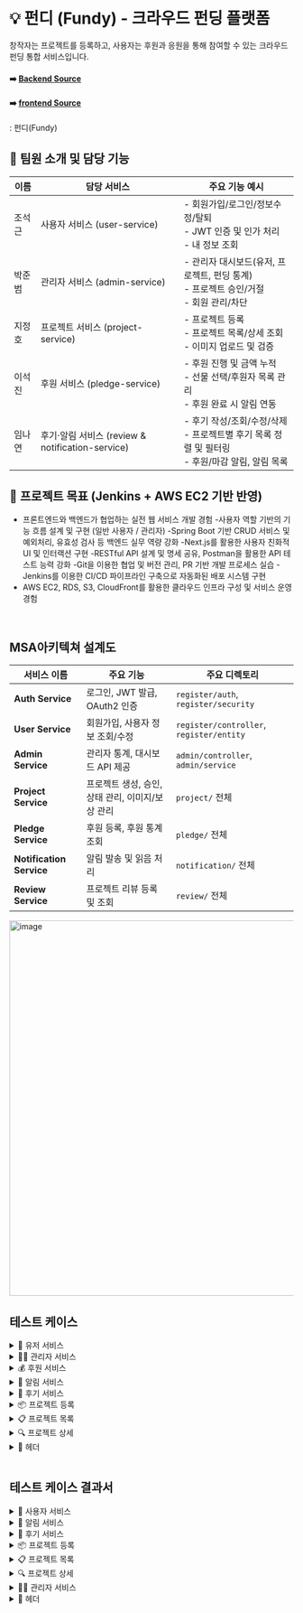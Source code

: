 # 💡 펀디 (Fundy) - 크라우드 펀딩 플랫폼
창작자는 프로젝트를 등록하고,
사용자는 후원과 응원을 통해 참여할 수 있는
크라우드 펀딩 통합 서비스입니다.

#### ➡️ [Backend Source](https://github.com/backend20250319/BE09-4th-3team-BE)
#### ➡️ [frontend Source](https://github.com/backend20250319/BE09-4th-3team-FE)
: 펀디(Fundy) 

## 👥 팀원 소개 및 담당 기능

| 이름   | 담당 서비스                            | 주요 기능 예시                                                                 |
|--------|-----------------------------------------|----------------------------------------------------------------------------------|
| 조석근 | 사용자 서비스 (user-service)           | - 회원가입/로그인/정보수정/탈퇴<br/>- JWT 인증 및 인가 처리<br/>- 내 정보 조회 |
| 박준범 | 관리자 서비스 (admin-service)          | - 관리자 대시보드(유저, 프로젝트, 펀딩 통계)<br/>- 프로젝트 승인/거절<br/>- 회원 관리/차단 |
| 지정호 | 프로젝트 서비스 (project-service)      | - 프로젝트 등록<br/>- 프로젝트 목록/상세 조회<br/>- 이미지 업로드 및 검증 |
| 이석진 | 후원 서비스 (pledge-service)          | - 후원 진행 및 금액 누적<br/>- 선물 선택/후원자 목록 관리<br/>- 후원 완료 시 알림 연동 |
| 임나연 | 후기·알림 서비스 (review & notification-service) | - 후기 작성/조회/수정/삭제<br/>- 프로젝트별 후기 목록 정렬 및 필터링<br/>- 후원/마감 알림, 알림 목록 |


## 🎯 프로젝트 목표 (Jenkins + AWS EC2 기반 반영)
- 프론트엔드와 백엔드가 협업하는 실전 웹 서비스 개발 경험
-사용자 역할 기반의 기능 흐름 설계 및 구현 (일반 사용자 / 관리자)
-Spring Boot 기반 CRUD 서비스 및 예외처리, 유효성 검사 등 백엔드 실무 역량 강화
-Next.js를 활용한 사용자 친화적 UI 및 인터랙션 구현
-RESTful API 설계 및 명세 공유, Postman을 활용한 API 테스트 능력 강화
-Git을 이용한 협업 및 버전 관리, PR 기반 개발 프로세스 실습
-Jenkins를 이용한 CI/CD 파이프라인 구축으로 자동화된 배포 시스템 구현
- AWS EC2, RDS, S3, CloudFront를 활용한 클라우드 인프라 구성 및 서비스 운영 경험
<br/>

## MSA아키텍쳐 설계도
| 서비스 이름 | 주요 기능 | 주요 디렉토리 |
| --- | --- | --- |
| **Auth Service** | 로그인, JWT 발급, OAuth2 인증 | `register/auth`, `register/security` |
| **User Service** | 회원가입, 사용자 정보 조회/수정 | `register/controller`, `register/entity` |
| **Admin Service** | 관리자 통계, 대시보드 API 제공 | `admin/controller`, `admin/service` |
| **Project Service** | 프로젝트 생성, 승인, 상태 관리, 이미지/보상 관리 | `project/` 전체 |
| **Pledge Service** | 후원 등록, 후원 통계 조회 | `pledge/` 전체 |
| **Notification Service** | 알림 발송 및 읽음 처리 | `notification/` 전체 |
| **Review Service** | 프로젝트 리뷰 등록 및 조회 | `review/` 전체 |

<img width="2047" height="665" alt="image" src="https://github.com/user-attachments/assets/aeded46b-f704-4fb7-88e0-327cfd7254ce" />

<br/>

## 테스트 케이스
<details>
  <summary>👤 유저 서비스</summary>
  
 | **테스트 ID** | **기능** | **목적** | **우선순위** |
| --- | --- | --- | --- |
| TC-US-001 | 회원가입 | 유효한 정보로 회원가입 가능 여부 검증 | 높음 |
| TC-US-002 | 로그인 | 중복 이메일로 회원가입 시 오류 반환 확인 | 높음 |
| TC-US-003 | 로그인 | 올바른 이메일/비밀번호로 로그인 가능 여부 검증 | 높음 |
| TC-US-004 | 로그인 | 잘못된 비밀번호 입력 시 로그인 실패 검증 | 높음 |
| TC-US-005 | 토큰 인증 | JWT로 사용자 정보(내 정보) 정상 조회 검증 | 높음 |
| TC-US-006 | 토큰 인증 | 만료된 JWT 사용 시 401 오류 반환 검증 | 높음 |
| TC-US-007 | 회원정보 수정 | 닉네임/연락처 수정 기능 정상 동작 검증 | 높음 |
| TC-US-008 | 회원 탈퇴 | 회원이 정상적으로 탈퇴되고, 재로그인 불가 검증 | 높음 |
</details>

<details>
<summary>🧑‍💼 관리자 서비스</summary>

테스트 ID | 기능 | 목적 | 우선순위  
--- | --- | --- | ---  
TC-AD-001 | 관리자 아이콘 노출 | 로그인한 사용자의 ROLE_TYPE이 ADMIN일 경우, 헤더에 관리자 페이지로 이동하는 아이콘 표시 | 높음  
TC-AD-002 | 대시보드 요약 카드 | 전체 프로젝트 수, 전체 유저 수, 총 펀딩 금액, 전체 후원자 수를 백엔드에서 가져와 카드 형태로 표시 | 중간  
TC-AD-003 | 프로젝트 상태 분포 | 프로젝트 상태별(WAITING_PROGRESS, APPROVED 등)로 파이차트 표시 | 중간  
TC-AD-004 | 일별 펀딩 그래프 | 날짜별 총 펀딩 금액을 라인차트로 시각화 | 중간  
TC-AD-005 | 프로젝트 관리 카드 및 목록 | 전체, 대기중, 승인됨, 거절됨 프로젝트 수 카드로 표시 + 하단에는 프로젝트 목록 (페이징 적용) | 높음  
TC-AD-006 | 프로젝트 상세 보기 | 프로젝트 목록에서 상세 보기 버튼 클릭 시 상세 페이지로 이동 | 중간  
TC-AD-007 | 프로젝트 승인/거절 기능 | 신청된 프로젝트 상태는 기본 WAITING_PROGRESS, 관리자가 승인 또는 거절 가능 | 높음  
TC-AD-008 | 회원 관리 | 관리자 제외 유저 목록 조회 + 유저 상세 보기(눈 아이콘), 벤/벤 해제 가능 | 높음  
TC-AD-009 | 펀딩 관리 | 전체 펀딩 정보 카드 + 검색(후원자, 프로젝트명) + 상세 보기 | 높음  
TC-AD-010 | 리뷰 관리 | 종료된 프로젝트의 리뷰 확인 + 평점 평균 계산 후 별점으로 표시 | 높음  

</details>

<details>
<summary>💰 후원 서비스</summary>

테스트 ID | 기능 | 목적 | 우선순위  
--- | --- | --- | ---  
TC-PL-001 | 후원 페이지 접근 | 로그인한 사용자가 프로젝트 후원 페이지에 접근 가능한지 확인 | 높음  
TC-PL-002 | 비로그인 후원 시도 | 비로그인 사용자가 후원 시도 시 로그인 요구되는지 확인 | 높음  
TC-PL-003 | 선물 선택 및 수량 조정 | 선물 선택/수량 조정이 정상 동작하는지 확인 | 높음  
TC-PL-004 | 추가 후원금 입력 | 추가 후원금 입력 및 유효성(0 이상) 검증 | 높음  
TC-PL-005 | 총 후원 금액 계산 | 선물 금액과 추가 후원금이 합산되어 표시되는지 확인 | 높음  
TC-PL-006 | 배송 정보 입력 | 수령인, 연락처, 주소 입력이 가능한지 확인 | 높음  
TC-PL-007 | 필수 정보 미입력 시 버튼 비활성화 | 필수 정보(동의, 배송정보, 선물) 미입력 시 후원 버튼 비활성화 | 높음  
TC-PL-008 | 개인정보/약관 동의 체크 | 개인정보 제공 및 약관 동의 체크박스 동작 확인 | 높음  
TC-PL-009 | 후원 처리(성공) | 정상 입력 시 후원 성공 및 완료 페이지 이동 확인 | 높음  
TC-PL-010 | 후원 처리(실패) | 후원 처리 중 오류 발생 시 에러 메시지 노출 확인 | 높음  
TC-PL-011 | 후원 완료 페이지 표시 | 후원 완료 시 축하 메시지 및 후원자 번호 표시 확인 | 보통  
TC-PL-012 | 후원 내역 조회 | 마이페이지에서 후원 내역 리스트가 정상 조회되는지 확인 | 높음  
TC-PL-013 | 후원 상세 조회 | 후원 내역에서 상세 정보(프로젝트, 선물, 배송 등) 확인 | 높음  
TC-PL-014 | 후원 내역 없음 안내 | 후원 내역이 없을 때 안내 메시지 노출 확인 | 보통  
TC-PL-015 | 세션 만료 처리 | 세션 만료 시 로그인 요구 또는 에러 안내 확인 | 높음  
TC-PL-016 | 프로젝트 상태별 후원 제한 | 종료된 프로젝트에 후원 불가(버튼 비활성화 등) 확인 | 높음  

</details>

<details>
<summary>🔔 알림 서비스</summary>

테스트 ID | 기능 | 목적 | 우선순위  
--- | --- | --- | ---  
TC-NT-001 | Create - 후원 완료 알림 전송 | 실제 후원 시 창작자 및 본인에게 알림 생성되는지 확인 | 높음  
TC-NT-002 | Create - 프로젝트 성공 알림 전송 | 프로젝트 성공 시 창작자/후원자에게 알림 전송 확인 | 높음  
TC-NT-003 | Create - 프로젝트 실패 알림 전송 | 프로젝트 실패 시 창작자/후원자에게 알림 전송 확인 | 높음  
TC-NT-004 | Read - 알림 목록 페이징 조회 | 알림이 최신순으로 페이징되어 조회되는지 확인 | 보통  
TC-NT-005 | Read - 알림 타입 필터링 | 선택한 알림 타입만 정확히 필터링되는지 확인 | 보통  
TC-NT-006 | Read - 읽지 않은 알림 개수 조회 | 읽지 않은 알림 수가 UI에 정확히 표시되는지 확인 | 높음  
TC-NT-007 | Update - 전체 읽음 처리 | 전체 읽음 처리 시 알림 상태가 변경되는지 확인 | 보통  
TC-NT-008 | Delete - 알림 소프트 삭제 권한 체크 | 본인만 삭제 가능하며 타인 알림 삭제 시 거부되는지 확인 | 보통  
TC-NT-009 | Read - 알림 미리보기 및 링크 이동 | 알림 클릭 시 관련 프로젝트로 이동되는지 확인 | 보통  

</details>

<details>
<summary>📝 후기 서비스</summary>

테스트 ID | 기능 | 목적 | 우선순위  
--- | --- | --- | ---  
TC-RV-001 | Create - 후기 작성 | 후원한 프로젝트에 대해 후기 작성 및 연동 확인 | 높음  
TC-RV-002 | Create - 필수항목 누락 시 등록 불가 | 필수 입력값 누락 시 오류 처리 및 등록 불가 확인 | 높음  
TC-RV-003 | Read - 프로젝트별 후기 정렬 조회 | 최신순 및 만족도 점수별 정렬된 후기 조회 | 높음  
TC-RV-004 | Read - 후기 미리보기 조회 | 프로젝트 상세에서 최신 후기 5개 미리보기 확인 | 보통  
TC-RV-005 | Read - 내가 작성한 후기 조회 | 로그인한 사용자의 후기 목록 조회 확인 | 보통  
TC-RV-006 | Read - 작성 가능한 프로젝트 조회 | 후기 작성 가능한 프로젝트 목록 조회 확인 | 보통  
TC-RV-007 | Update - 후기 수정 | 본인만 후기 수정 가능하고 내용이 반영되는지 확인 | 높음  
TC-RV-008 | Update - 후기 수정 권한 확인 | 타인의 후기 수정 요청 시 거부 처리 확인 | 높음  
TC-RV-009 | Delete - 후기 삭제 | 본인 후기 삭제 가능하며 삭제 결과 확인 | 높음  
TC-RV-010 | Delete - 후기 삭제 권한 확인 | 타인의 후기 삭제 요청 시 거부 처리 확인 | 높음  

</details>

<details>
<summary>📦 프로젝트 등록</summary>

테스트 ID | 기능 | 목적 | 우선순위  
--- | --- | --- | ---  
TC-PU-001 | 프로젝트 정상 등록 | 필수 입력값 입력 시 정상 등록 여부 확인 | 높음  
TC-PU-002 | 필수 항목 누락 | 입력값 누락 시 등록 불가 여부 확인 | 높음  
TC-PU-003 | 목표 금액 음수 입력 | 음수 입력 시 등록 차단 확인 | 낮음  
TC-PU-004 | 마감일 유효성 검사 | 마감일이 시작일보다 빠를 경우 오류 확인 | 중간  
TC-PU-005 | 썸네일 이미지 업로드 | 이미지 업로드 정상 동작 확인 | 높음  
TC-PU-006 | 비로그인 접근 제한 | 비로그인 상태에서 접근 시 로그인 페이지로 이동 확인 | 높음  
TC-PU-007 | 등록 후 상세 페이지 이동 | 등록 완료 시 상세 혹은 목록 페이지로 이동 확인 | 중간  

</details>

<details>
<summary>📋 프로젝트 목록</summary>

테스트 ID | 기능 | 목적 | 우선순위  
--- | --- | --- | ---  
TC-PL-001 | 목록 페이지 이동 | 프로젝트 목록 URL 정상 렌더링 확인 | 높음  
TC-PL-002 | 전체 프로젝트 조회 | 전체 프로젝트가 정상 출력되는지 확인 | 높음  
TC-PL-003 | 페이지네이션 기능 | 다수 페이지 시 페이지 이동 동작 확인 | 높음  
TC-PL-004 | 프로젝트 정보 표시 | 각 프로젝트 정보가 정확히 표시되는지 확인 | 높음  
TC-PL-005 | 프로젝트 썸네일 출력 | 썸네일 이미지가 목록에 정상 출력되는지 확인 | 높음  
TC-PL-006 | 프로젝트 총 개수 출력 | 전체 프로젝트 수가 정확히 표시되는지 확인 | 중간  
TC-PL-007 | 페이지 위로 이동 | 페이지 상단으로 스크롤 이동 확인 | 중간  

</details>

<details>
<summary>🔍 프로젝트 상세</summary>

테스트 ID | 기능 | 목적 | 우선순위  
--- | --- | --- | ---  
TC-PD-001 | 상세 페이지 이동 | 상세 페이지 접속 시 렌더링 정상 확인 | 높음  
TC-PD-002 | 프로젝트 정보 표시 | 썸네일, 제목, 마감일 등 정보 표시 확인 | 높음  
TC-PD-003 | UI 조건부 렌더링 | 시작일이 미래일 경우 '공개예정' 표시 확인 | 중간  
TC-PD-004 | 프로젝트 설명 출력 | 등록된 설명 내용이 정상 출력되는지 확인 | 높음  
TC-PD-005 | 프로젝트 선물 구성 출력 | 등록된 선물 정보가 올바르게 출력되는지 확인 | 높음  
TC-PD-006 | 선물 선택 시 수량 증가 | 선물 클릭 시 수량 증가 및 버튼 표시 확인 | 높음  
TC-PD-007 | 결제페이지 이동 | 후원하기 클릭 시 결제 페이지로 이동 확인 | 높음  
TC-PD-008 | 페이지 위로 이동 | 페이지 상단으로 스크롤 이동 확인 | 중간  

</details>

<details>
<summary>📎 헤더</summary>

테스트 ID | 기능 | 목적 | 우선순위  
--- | --- | --- | ---  
TC-PR-001 | 검색 기능 | 프로젝트의 이름을 검색 | 높음  
TC-NT-001 | 종 아이콘 클릭 시 알림 페이지로 이동 | 드롭다운 없이 /notification 페이지로 이동 확인 | 높음  
TC-NT-002 | 읽지 않은 알림 수 뱃지 표시 | 종 아이콘에 빨간 뱃지 정상 표시 여부 확인 | 중간  

</details>

<br/>

## 테스트 케이스 결과서
<details>
<summary>👤 사용자 서비스</summary>

| **테스트 ID** | **기대 결과** | **결과** |
| --- | --- | --- |
| TC-US-001 | 201, 회원가입 성공  `{ "userId": "user@test.com", ... }` | ✅ 성공 |
| TC-US-002 | 400, "중복 이메일" 에러  `{ "code":400, "message":"이미 존재" }` | ✅ 성공 |
| TC-US-003 | 200, JWT 토큰 반환  `{ "accessToken": "...", ... }` | ✅ 성공 |
| TC-US-004 | 401, 로그인 실패  `{ "code":401, ... }` | ✅ 성공 |
| TC-US-005 | 200, 회원 정보 반환  `{ "userId":"...", ... }` | ✅ 성공 |
| TC-US-006 | 401, 인증 오류 반환  `{ "code":401, ... }` | ✅ 성공 |
| TC-US-007 | 200, 정보 수정 반영 | 성공 |
| TC-US-008 | 401, 인증 실패 | 성공 |

</details>

<details>
<summary>🔔 알림 서비스</summary>

| **테스트 ID** | **기대 결과** | **결과** |
| --- | --- | --- |
| TC-NT-001 | 후원 완료 시 창작자와 후원자 모두 알림이 정확히 생성되고 UI에 표시됨 | ✅ 성공 |
| TC-NT-002 | 프로젝트 성공 시 창작자 및 후원자에게 성공 알림이 전송되고 UI에 반영됨 | ✅ 성공 |
| TC-NT-003 | 알림 페이지에서 타입별 필터가 정상 동작하며, 페이징도 최신순으로 정상 작동 | ✅ 성공 |
| TC-NT-004 | 알림 삭제 시 본인 알림만 삭제 가능하고, 삭제 후 UI에서 알림 사라짐 | ✅ 성공 |
| TC-NT-005 | 알림 아이콘 클릭 시 드롭다운으로 알림 목록 표시되고, 알림 클릭 시 프로젝트 상세 페이지로 이동 | ✅ 성공 |

</details>

<details>
<summary>📝 후기 서비스</summary>

| **테스트 ID** | **기대 결과** | **결과** |
| --- | --- | --- |
| TC-RV-001 | 사용자가 후원한 프로젝트에 정상적으로 후기 작성 가능, 작성 후 프로젝트와 후기 연동 확인 | ✅ 성공 |
| TC-RV-002 | 후기 작성 시 필수 입력값 누락 시 등록 불가 및 에러 메시지 노출 | ✅ 성공 |
| TC-RV-003 | 특정 프로젝트 후기들이 최신순 및 만족도(퀄리티, 계획, 소통) 점수별로 올바르게 정렬되어 조회됨 | ✅ 성공 |
| TC-RV-004 | 프로젝트 상세 페이지에서 최신 후기 5개 미리보기가 정상 출력됨 | ✅ 성공 |
| TC-RV-005 | 로그인한 사용자가 자신이 작성한 후기 목록을 정상 조회 가능 | ✅ 성공 |
| TC-RV-006 | 사용자가 후기 작성 가능한 프로젝트 목록이 정상적으로 조회됨 | ✅ 성공 |
| TC-RV-007 | 작성자 본인만 후기 수정 가능하며, 수정 시 내용이 정상 반영됨 | ✅ 성공 |
| TC-RV-008 | 본인 이외의 사용자가 후기 수정 시 권한 거부 및 에러 처리됨 | ✅ 성공 |
| TC-RV-009 | 작성자 본인만 후기 삭제 가능하며 삭제 후 후기 데이터가 삭제됨 | ✅ 성공 |
| TC-RV-010 | 타인의 후기는 보이지 않으며, 삭제/수정 기능 자체가 프론트에서 비노출됨 | ✅ 성공 |

</details>

<details>
<summary>📦 프로젝트 등록</summary>

| **테스트 ID** | **기대 결과** | 결과 |
| --- | --- | --- |
| TC-PU-001 | 필수 입력값 입력 시 프로젝트 정상 등록됨 | ✅ 성공 |
| TC-PU-002 | 필수 항목 누락 시 등록 차단 및 오류 표시 | ✅ 성공 |
| TC-PU-003 | 목표 금액 음수 입력 시 등록 불가 및 오류 메시지 노출 | ✅ 성공 |
| TC-PU-004 | 마감일이 시작일보다 빠르면 오류 발생 | ✅ 성공 |
| TC-PU-005 | 이미지 파일 업로드 정상 처리됨 (미리보기 표시됨) | ✅ 성공 |
| TC-PU-006 | 비로그인 시 등록 페이지 접근 시 로그인 페이지로 리다이렉트 | ✅ 성공 |
| TC-PU-007 | 등록 후 상세 페이지 또는 목록 페이지로 이동됨 | ✅ 성공 |


</details>

<details>
<summary>📋 프로젝트 목록</summary>

| **테스트 ID** | **기대 결과** | **결과** |
| --- | --- | --- |
| TC-PL-001 | 프로젝트 목록 페이지 정상 렌더링 | ✅ 성공 |
| TC-PL-002 | 전체 프로젝트 정상 출력 | ✅ 성공 |
| TC-PL-003 | 페이지네이션 클릭 시 페이지 이동 정상 작동 | ✅ 성공 |
| TC-PL-004 | 프로젝트 썸네일/제목/마감일 등 정보 정확히 표시 | ✅ 성공 |
| TC-PL-005 | 썸네일 이미지 정상 출력 | ✅ 성공 |
| TC-PL-006 | 프로젝트 총 개수 정상 표시 | ✅ 성공 |
| TC-PL-007 | 버튼 클릭 시 페이지 최상단으로 이동 | ✅ 성공 |

</details>

<details>
<summary>🔍 프로젝트 상세</summary>

| **테스트 ID** | **기대 결과** | **결과** |
| --- | --- | --- |
| TC-PD-001 | 프로젝트 상세 페이지 정상 렌더링 | ✅ 성공 |
| TC-PD-002 | 프로젝트 정보 (썸네일, 제목 등) 정확히 표시 | ✅ 성공 |
| TC-PD-003 | 시작일 > 오늘이면 후원 버튼은 "공개예정" 으로 표시, 시작일 < 오늘이면 후원 버튼이 “마감” | ✅ 성공 |
| TC-PD-004 | 프로젝트 설명 글/이미지가 정상 출력 | ✅ 성공 |
| TC-PD-005 | 등록된 선물 구성 정확히 표시 | ✅ 성공 |
| TC-PD-006 | 선물 선택 시 count 증가 및 후원버튼 노출 | ✅ 성공 |
| TC-PD-007 | 후원하기 클릭 시 결제 페이지로 이동 | ✅ 성공 |
| TC-PD-008 | 버튼 클릭 시 페이지 최상단으로 이동 | ✅ 성공 |

</details>

<details>
<summary>🧑‍💼 관리자 서비스</summary>

| **테스트 ID** | **기대 결과** | **결과** |
| --- | --- | --- |
| TC-AD-001 | 로그인한 사용자의 ROLE_TYPE이 ADMIN일 경우, 헤더에 관리자 페이지 아이콘이 노출됨 | ✅ 성공 |
| TC-AD-002 | 전체 프로젝트 수, 유저 수, 총 펀딩 금액, 후원자 수가 백엔드 데이터로부터 정상 조회되어 카드 형태로 출력됨 | ✅ 성공 |
| TC-AD-003 | 프로젝트 상태별(WAITING_PROGRESS, APPROVED 등) 비율이 파이차트로 시각화됨 | ✅ 성공 |
| TC-AD-004 | 날짜별 총 펀딩 금액이 라인차트로 시각화됨 | ✅ 성공 |
| TC-AD-005 | 전체/대기중/승인됨/거절됨 프로젝트 수가 카드에 표시되고, 하단에 페이징된 프로젝트 목록이 출력됨 | ✅ 성공 |
| TC-AD-006 | 프로젝트 목록의 상세보기 버튼 클릭 시 상세 페이지로 정상 이동됨 | ✅ 성공 |
| TC-AD-007 | WAITING_PROGRESS 상태의 프로젝트에 대해 관리자가 승인 또는 거절 시 상태 변경이 정상 반영됨 | ✅ 성공 |
| TC-AD-008 | 관리자 제외 유저 목록이 조회되고, 상세보기(눈 아이콘) 및 벤/벤 해제가 정상 동작함 | ✅ 성공 |
| TC-AD-009 | 전체 펀딩 정보 카드가 노출되고, 검색(후원자, 프로젝트명) 및 상세 보기가 정상 작동함 | ✅ 성공 |
| TC-AD-010 | 종료된 프로젝트에 대한 리뷰 목록이 정상 조회되고, 평점 평균이 별점으로 계산되어 표시됨 | ✅ 성공 |


</details>

<details>
<summary>📎 헤더</summary>

| **테스트 ID** | **기대 결과** | **결과** |
| --- | --- | --- |
| TC-PR-001 | 프로젝트 이름 검색 시 해당 이름이 포함된 프로젝트 목록이 정상 조회됨 | ✅ 성공 |
| TC-NT-001 | 종 아이콘 클릭 시 드롭다운 없이 /notification 페이지로 이동됨 | ✅ 성공 |
| TC-NT-002 | 읽지 않은 알림이 있을 경우, 종 아이콘 우측에 빨간 뱃지가 표시됨 | ✅ 성공 |

</details>
